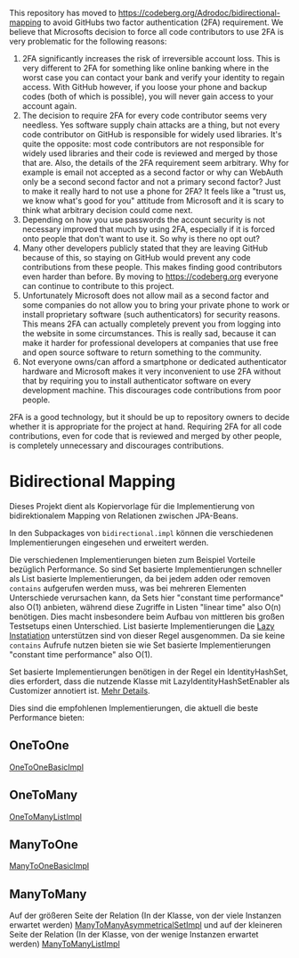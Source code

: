 This repository has moved to https://codeberg.org/Adrodoc/bidirectional-mapping to avoid GitHubs two factor authentication (2FA) requirement. We believe that Microsofts decision to force all code contributors to use 2FA is very problematic for the following reasons:

1. 2FA significantly increases the risk of irreversible account loss. This is very different to 2FA for something like online banking where in the worst case you can contact your bank and verify your identity to regain access. With GitHub however, if you loose your phone and backup codes (both of which is possible), you will never gain access to your account again.
2. The decision to require 2FA for every code contributor seems very needless. Yes software supply chain attacks are a thing, but not every code contributor on GitHub is responsible for widely used libraries. It's quite the opposite: most code contributors are not responsible for widely used libraries and their code is reviewed and merged by those that are. Also, the details of the 2FA requirement seem arbitrary. Why for example is email not accepted as a second factor or why can WebAuth only be a second second factor and not a primary second factor? Just to make it really hard to not use a phone for 2FA? It feels like a "trust us, we know what's good for you" attitude from Microsoft and it is scary to think what arbitrary decision could come next.
3. Depending on how you use passwords the account security is not necessary improved that much by using 2FA, especially if it is forced onto people that don't want to use it. So why is there no opt out?
4. Many other developers publicly stated that they are leaving GitHub because of this, so staying on GitHub would prevent any code contributions from these people. This makes finding good contributors even harder than before. By moving to https://codeberg.org everyone can continue to contribute to this project.
5. Unfortunately Microsoft does not allow mail as a second factor and some companies do not allow you to bring your private phone to work or install proprietary software (such authenticators) for security reasons. This means 2FA can actually completely prevent you from logging into the website in some circumstances. This is really sad, because it can make it harder for professional developers at companies that use free and open source software to return something to the community.
6. Not everyone owns/can afford a smartphone or dedicated authenticator hardware and Microsoft makes it very inconvenient to use 2FA without that by requiring you to install authenticator software on every development machine. This discourages code contributions from poor people.

2FA is a good technology, but it should be up to repository owners to decide whether it is appropriate for the project at hand. Requiring 2FA for all code contributions, even for code that is reviewed and merged by other people, is completely unnecessary and discourages contributions.

# Bidirectional Mapping
Dieses Projekt dient als Kopiervorlage für die Implementierung von bidirektionalem Mapping von Relationen zwischen JPA-Beans.

In den Subpackages von `bidirectional.impl` können die verschiedenen Implementierungen eingesehen und erweitert werden.

Die verschiedenen Implementierungen bieten zum Beispiel Vorteile bezüglich Performance. So sind Set basierte Implementierungen schneller als List basierte Implementierungen, da bei jedem adden oder removen `contains` aufgerufen werden muss, was bei mehreren Elementen Unterschiede verursachen kann, da Sets hier "constant time performance" also O(1) anbieten, während diese Zugriffe in Listen "linear time" also O(n) benötigen. Dies macht insbesondere beim Aufbau von mittleren bis großen Testsetups einen Unterschied.
List basierte Implementierungen die [Lazy Instatiation] unterstützen sind von dieser Regel ausgenommen. Da sie keine `contains` Aufrufe nutzen bieten sie wie Set basierte Implementierungen "constant time performance" also O(1).

Set basierte Implementierungen benötigen in der Regel ein IdentityHashSet, dies erfordert, dass die nutzende Klasse mit LazyIdentityHashSetEnabler als Customizer annotiert ist. [Mehr Details](https://github.com/Adrodoc55/bidirectional-mapping/blob/master/src/main/java/de/adrodoc55/bidirectional/RequiresIdentityHashSet.java).

Dies sind die empfohlenen Implementierungen, die aktuell die beste Performance bieten:

## OneToOne
[OneToOneBasicImpl](https://github.com/Adrodoc55/bidirectional-mapping/blob/master/src/main/java/de/adrodoc55/bidirectional/impl/java7/onetoone/OneToOneJava7Impl.java)

## OneToMany
[OneToManyListImpl](https://github.com/Adrodoc55/bidirectional-mapping/blob/master/src/main/java/de/adrodoc55/bidirectional/impl/java7/onetomany/OneToManyJava7LazyListImpl.java)

## ManyToOne
[ManyToOneBasicImpl](https://github.com/Adrodoc55/bidirectional-mapping/blob/master/src/main/java/de/adrodoc55/bidirectional/impl/java7/manytoone/ManyToOneJava7Impl.java)

## ManyToMany
Auf der größeren Seite der Relation (In der Klasse, von der viele Instanzen erwartet werden) [ManyToManyAsymmetricalSetImpl](https://github.com/Adrodoc55/bidirectional-mapping/blob/master/src/main/java/de/adrodoc55/bidirectional/impl/java7/manytomany/ManyToManyJava7AsymmetricalSetImpl.java) und auf der kleineren Seite der Relation (In der Klasse, von der wenige Instanzen erwartet werden) [ManyToManyListImpl](https://github.com/Adrodoc55/bidirectional-mapping/blob/master/src/main/java/de/adrodoc55/bidirectional/impl/java7/manytomany/ManyToManyJava7LazyListImpl.java)

[Lazy Instatiation]: https://github.com/Adrodoc55/bidirectional-mapping/blob/master/src/main/java/de/adrodoc55/bidirectional/LazyInstatiation.java
